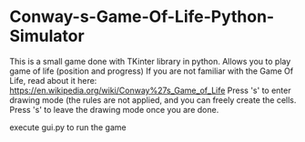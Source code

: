 # Conway-s-Game-Of-Life-Python-Simulator
This is a small game done with TKinter library in python. Allows you to play game of life (position and progress)
If you are not familiar with the Game Of Life, read about it here: https://en.wikipedia.org/wiki/Conway%27s_Game_of_Life
Press 's' to enter drawing mode (the rules are not applied, and you can freely create the cells.
Press 's' to leave the drawing mode once you are done.

execute gui.py to run the game
